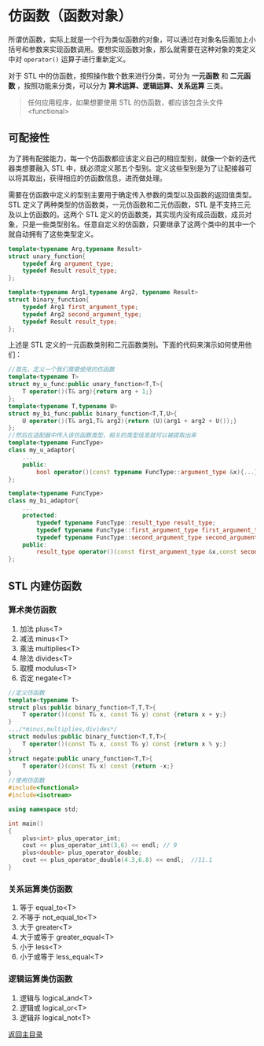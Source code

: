 # 仿函数（函数对象）

所谓仿函数，实际上就是一个行为类似函数的对象，可以通过在对象名后面加上小括号和参数来实现函数调用。要想实现函数对象，那么就需要在这种对象的类定义中对 `operator()` 运算子进行重新定义。

对于 STL 中的仿函数，按照操作数个数来进行分类，可分为 **一元函数** 和 **二元函数** ，按照功能来分类，可以分为 **算术运算、逻辑运算、关系运算** 三类。

> 任何应用程序，如果想要使用 STL 的仿函数，都应该包含头文件 \<functional\>

## 可配接性

为了拥有配接能力，每一个仿函数都应该定义自己的相应型别，就像一个新的迭代器类想要融入 STL 中，就必须定义那五个型别。定义这些型别是为了让配接器可以将其取出，获得相应的仿函数信息，进而做处理。

需要在仿函数中定义的型别主要用于确定传入参数的类型以及函数的返回值类型。STL 定义了两种类型的仿函数类，一元仿函数和二元仿函数，STL 是不支持三元及以上仿函数的。这两个 STL 定义的仿函数类，其实现内没有成员函数，成员对象，只是一些类型别名。任意自定义的仿函数，只要继承了这两个类中的其中一个就自动拥有了这些类型定义。

```c++
template<typename Arg,typename Result>
struct unary_function{
    typedef Arg argument_type;
    typedef Result result_type;
};

template<typename Arg1,typename Arg2, typename Result>
struct binary_function{
    typedef Arg1 first_argument_type;
    typedef Arg2 second_argument_type;
    typedef Result result_type;
};
```

上述是 STL 定义的一元函数类别和二元函数类别。下面的代码来演示如何使用他们：

```c++
//首先，定义一个我们需要使用的仿函数
template<typename T>
struct my_u_func:public unary_function<T,T>{
    T operator()(T& arg){return arg + 1;}
};
template<typename T,typename U>
struct my_bi_func:public binary_function<T,T,U>{
    U operator()(T& arg1,T& arg2){return (U)(arg1 + arg2 + U());}
};
//然后在适配器中传入该仿函数类型，相关的类型信息就可以被提取出来
template<typename FuncType>
class my_u_adaptor{
    ...
    public:
        bool operator()(const typename FuncType::argument_type &x){...}
};

template<typename FuncType>
class my_bi_adaptor{
    ...
    protected:
        typedef typename FuncType::result_type result_type;
        typedef typename FuncType::first_argument_type first_argument_type;
        typedef typename FuncType::second_argument_type second_argument_type;
    public:
        result_type operator()(const first_argument_type &x,const second_argument_type){...}
};
```

## STL 内建仿函数

### 算术类仿函数

1. 加法 plus\<T\>
2. 减法 minus\<T\>
3. 乘法 multiplies\<T\>
4. 除法 divides\<T\>
5. 取模 modulus\<T\>
6. 否定 negate\<T\>

```c++
//定义仿函数
template<typename T>
struct plus:public binary_function<T,T,T>{
    T operator()(const T& x, const T& y) const {return x + y;}
}
.../*minus,multiplies,divides*/
struct modulus:public binary_function<T,T,T>{
    T operator()(const T& x, const T& y) const {return x % y;}
}
struct negate:public unary_function<T,T>{
    T operator()(const T& x) const {return -x;}
}
//使用仿函数
#include<functional>
#include<isotream>

using namespace std;

int main()
{
    plus<int> plus_operator_int;
    cout << plus_operator_int(3,6) << endl; // 9
    plus<double> plus_operator_double;
    cout << plus_operator_double(4.3,6.8) << endl;  //11.1
}
```

### 关系运算类仿函数

1. 等于 equal_to\<T\>
2. 不等于 not_equal_to\<T\>
3. 大于 greater\<T\>
4. 大于或等于 greater_equal\<T\>
5. 小于 less\<T\>
6. 小于或等于 less_equal\<T\>

### 逻辑运算类仿函数

1. 逻辑与 logical_and\<T\>
2. 逻辑或 logical_or\<T\>
3. 逻辑非 logical_not\<T\>

[返回主目录](../../README.md)